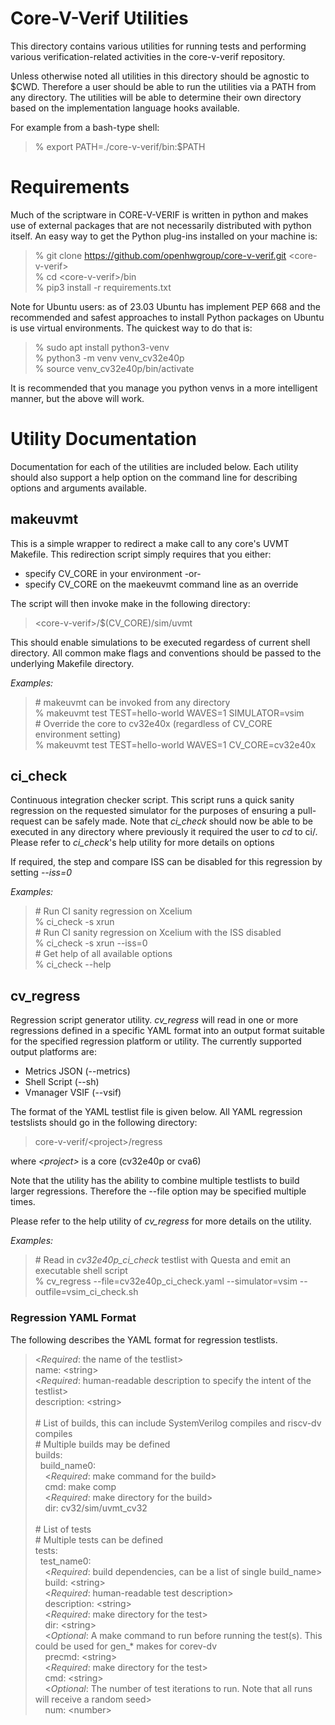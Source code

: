 Core-V-Verif Utilities
==================================

This directory contains various utilities for running tests and performing various verification-related 
activities in the core-v-verif repository.

Unless otherwise noted all utilities in this directory should be agnostic to $CWD.  Therefore a user
should be able to run the utilities via a PATH from any directory.  The utilities will be able to 
determine their own directory based on the implementation language hooks available.

For example from a bash-type shell:<br>
> % export PATH=./core-v-verif/bin:$PATH

Requirements
============
Much of the scriptware in CORE-V-VERIF is written in python and makes use of external packages that are not necessarily distributed with python itself.
An easy way to get the Python plug-ins installed on your machine is:
> % git clone https://github.com/openhwgroup/core-v-verif.git \<core-v-verif><br>
> % cd \<core-v-verif>/bin<br>
> % pip3 install -r requirements.txt<br>

Note for Ubuntu users: as of 23.03 Ubuntu has implement PEP 668 and the recommended and safest approaches to install Python packages on Ubuntu is use virtual environments.
The quickest way to do that is:
> % sudo apt install python3-venv<br>
> % python3 -m venv venv_cv32e40p<br>
> % source venv_cv32e40p/bin/activate<br>

It is recommended that you manage you python venvs in a more intelligent manner, but the above will work.

Utility Documentation
=====================

Documentation for each of the utilities are included below.  Each utility should also support a help option
on the command line for describing options and arguments available.

## makeuvmt
This is a simple wrapper to redirect a make call to any core's UVMT Makefile.  This redirection script
simply requires that you either:
- specify CV_CORE in your environment -or-
- specify CV_CORE on the maekeuvmt command line as an override

The script will then invoke make in the following directory:<br>
> \<core-v-verif>/$(CV_CORE)/sim/uvmt

This should enable simulations to be executed regardess of current shell directory.  All common make flags
and conventions should be passed to the underlying Makefile directory.

*Examples:*
> \# makeuvmt can be invoked from any directory<br>
> % makeuvmt test TEST=hello-world WAVES=1 SIMULATOR=vsim<br>
> \# Override the core to cv32e40x (regardless of CV_CORE environment setting)<br>
> % makeuvmt test TEST=hello-world WAVES=1 CV_CORE=cv32e40x<br>

## ci_check

Continuous integration checker script.  This script runs a quick sanity regression on the requested 
simulator for the purposes of ensuring a pull-request can be safely made.  Note that *ci_check* should now
be able to be executed in any directory where previously it required the user to *cd* to ci/.  Please 
refer to *ci_check*'s help utility for more details on options

If required, the step and compare ISS can be disabled for this regression by setting _--iss=0_

*Examples:*
> \# Run CI sanity regression on Xcelium<br>
% ci_check -s xrun<br>
> \# Run CI sanity regression on Xcelium with the ISS disabled<br>
% ci_check -s xrun --iss=0<br>
> \# Get help of all available options<br>
% ci_check --help

## cv_regress

Regression script generator utility.  *cv_regress* will read in one or more regressions defined in a specific
YAML format into an output format suitable for the specified regression platform or utility.  The currently supported
output platforms are:<br>
- Metrics JSON (--metrics)
- Shell Script (--sh)
- Vmanager VSIF (--vsif)

The format of the YAML testlist file is given below.  All YAML regression testslists should go in the following directory:
> core-v-verif/\<project>/regress<br>

where *\<project>* is a core (cv32e40p or cva6)

Note that the utility has the ability to combine multiple testlists to build larger regressions.  Therefore the --file 
option may be specified multiple times.

Please refer to the help utility of *cv_regress* for more details on the utility.

*Examples:*
> \# Read in *cv32e40p_ci_check* testlist with Questa and emit an executable shell script<br>
% cv_regress --file=cv32e40p_ci_check.yaml --simulator=vsim --outfile=vsim_ci_check.sh

### Regression YAML Format

The following describes the YAML format for regression testlists.  

>\<*Required*: the name of the testlist><br>
name: \<string\><br>
\<*Required*: human-readable description to specify the intent of the testlist><br>
description: \<string><br>
><br>
\# List of builds, this can include SystemVerilog compiles and riscv-dv compiles<br>
\# Multiple builds may be defined<br>
builds:<br>
&nbsp;&nbsp;build_name0:<br>
&nbsp;&nbsp;&nbsp;&nbsp;<*Required*: make command for the build><br>
&nbsp;&nbsp;&nbsp;&nbsp;cmd: make comp<br>
&nbsp;&nbsp;&nbsp;&nbsp;<*Required*: make directory for the build><br>
&nbsp;&nbsp;&nbsp;&nbsp;dir: cv32/sim/uvmt_cv32<br>
><br>
\# List of tests<br>
\# Multiple tests can be defined<br>
tests:<br>
&nbsp;&nbsp;test_name0:<br>
&nbsp;&nbsp;&nbsp;&nbsp;<*Required*: build dependencies, can be a list of single build_name><br>
&nbsp;&nbsp;&nbsp;&nbsp;build: \<string><br>
&nbsp;&nbsp;&nbsp;&nbsp;<*Required*: human-readable test description><br>
&nbsp;&nbsp;&nbsp;&nbsp;description: \<string><br>
&nbsp;&nbsp;&nbsp;&nbsp;<*Required*: make directory for the test><br>
&nbsp;&nbsp;&nbsp;&nbsp;dir: \<string><br>
&nbsp;&nbsp;&nbsp;&nbsp;<*Optional*: A make command to run before running the test(s).  This could be used for gen_* makes for corev-dv<br>
&nbsp;&nbsp;&nbsp;&nbsp;precmd: \<string><br>
&nbsp;&nbsp;&nbsp;&nbsp;<*Required*: make directory for the test><br>
&nbsp;&nbsp;&nbsp;&nbsp;cmd: \<string><br>
&nbsp;&nbsp;&nbsp;&nbsp;<*Optional*: The number of test iterations to run.  Note that all runs will receive a random seed><br>
&nbsp;&nbsp;&nbsp;&nbsp;num: \<number>


